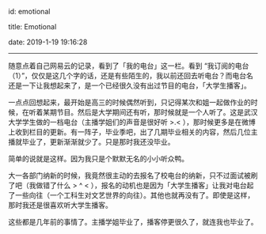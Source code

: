 id: emotional 

title: Emotional 

date: 2019-1-19 19:16:28

---



随意点着自己网易云的记录，看到了「我的电台」这一栏。看到 “我订阅的电台（1）”，仅仅是这几个字的话，还是有些陌生的，我以前还回去听电台？而电台名还是一下让我想起来了，是一个已经很久没有出过节目的电台，「大学生播客」。

<!-- more -->



一点点回想起来，最开始是高三的时候偶然听到，只记得某次和姐一起做作业的时候，在听着某期节目。然后是大学期间还有听，那时候就是一个人听了。这是武汉大学学生做的一档电台（主播学姐们的声音是很好听 >.< ），那时候更多是在微博上收到栏目的更新。有一阵子，毕业季吧，出了几期毕业相关的内容，然后几位主播就毕业了，更新渐渐就少了。只是那时我还没毕业。



简单的说就是这样。因为我只是个默默无名的小小听众鸭。



大一各部门纳新的时候，我竟然很主动的去报名了校电台的纳新，只不过面试被刷了吧（我做错了什么 > ^ < ），报名的动机也是因为「大学生播客」让我对电台起了一些向往（一个工科生对文艺世界的向往）。其他也就再没有了。即使是这样，那时我还是很喜欢听大学生播客。



这些都是几年前的事情了。主播学姐毕业了，播客停更很久了，就连我也毕业了。



